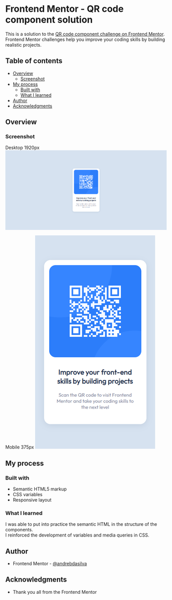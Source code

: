 # Frontend Mentor - QR code component solution

This is a solution to the [QR code component challenge on Frontend Mentor](https://www.frontendmentor.io/challenges/qr-code-component-iux_sIO_H). Frontend Mentor challenges help you improve your coding skills by building realistic projects.

## Table of contents

- [Overview](#overview)
  - [Screenshot](#screenshot) 
- [My process](#my-process)   
  - [Built with](#built-with)
  - [What I learned](#what-i-learned)
- [Author](#author)
- [Acknowledgments](#acknowledgments)

## Overview

### Screenshot

Desktop 1920px
![](/screenshot/screenshot-desktop.png)

Mobile 375px
![](/screenshot/screenshot-mobile.png)

## My process

### Built with

- Semantic HTML5 markup
- CSS variables
- Responsive layout

### What I learned
I was able to put into practice the semantic HTML in the structure of the components.  
I reinforced the development of variables and media queries in CSS.  

## Author
- Frontend Mentor - [@andrebdasilva](https://www.frontendmentor.io/profile/andrebdasilva)

## Acknowledgments
- Thank you all from the Frontend Mentor